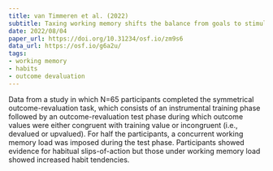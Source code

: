 ```yaml
---
title: van Timmeren et al. (2022)
subtitle: Taxing working memory shifts the balance from goals to stimulus-response habits
date: 2022/08/04
paper_url: https://doi.org/10.31234/osf.io/zm9s6
data_url: https://osf.io/g6a2u/
tags:
- working memory
- habits
- outcome devaluation
---
```


Data from a study in which N=65 participants completed the symmetrical outcome-revaluation task, which consists of an instrumental training phase followed by an outcome-revaluation test phase during which outcome values were either congruent with training value or incongruent (i.e., devalued or upvalued). For half the participants, a concurrent working memory load was imposed during the test phase. Participants showed evidence for habitual slips-of-action but those under working memory load showed increased habit tendencies.
